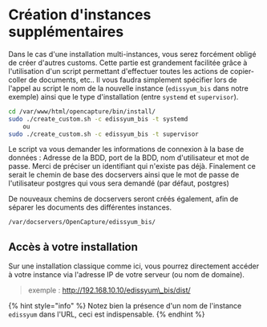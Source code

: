 # Création d'instances supplémentaires

Dans le cas d'une installation multi-instances, vous serez forcément obligé de créer d'autres customs. Cette partie est grandement facilitée grâce à l'utilisation d'un script permettant d'effectuer toutes les actions de copier-coller de documents, etc.. Il vous faudra simplement spécifier lors de l'appel au script le nom de la nouvelle instance (`edissyum_bis` dans notre exemple) ainsi que le type d'installation (entre `systemd` et `supervisor`).

```bash
cd /var/www/html/opencapture/bin/install/
sudo ./create_custom.sh -c edissyum_bis -t systemd
    ou
sudo ./create_custom.sh -c edissyum_bis -t supervisor
```

Le script va vous demander les informations de connexion à la base de données : Adresse de la BDD, port de la BDD, nom d'utilisateur et mot de passe. Merci de préciser un identifiant qui n'existe pas déjà. Finalement ce serait le chemin de base des docservers ainsi que le mot de passe de l'utilisateur postgres qui vous sera demandé (par défaut, postgres)

De nouveaux chemins de docservers seront créés également, afin de séparer les documents des différentes instances.

```
/var/docservers/OpenCapture/edissyum_bis/
```

## Accès à votre installation

Sur une installation classique comme ici, vous pourrez directement accéder à votre instance via l'adresse IP de votre serveur (ou nom de domaine).&#x20;

> exemple : http://192.168.10.10/edissyum\_bis/dist/

{% hint style="info" %}
Notez bien la présence d'un nom de l'instance `edissyum` dans l'URL, ceci est indispensable.
{% endhint %}
